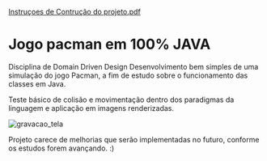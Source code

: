 [Instruçoes de Contrução do projeto.pdf](https://github.com/Marcos26-tech/pacman/files/6631758/Instrucoes.de.Contrucao.do.projeto.pdf)
# Jogo pacman em 100% JAVA

Disciplina de Domain Driven Design
Desenvolvimento bem simples de uma simulação do jogo Pacman, a fim de estudo sobre o funcionamento das classes em Java.

Teste básico de colisão e movimentação dentro dos paradigmas da linguagem e aplicação em imagens renderizadas.

![gravacao_tela](https://user-images.githubusercontent.com/79977399/120120203-2b310f00-c172-11eb-9af7-4c1c8b145f5d.gif)

Projeto carece de melhorias que serão implementadas no futuro, conforme os estudos forem avançando. :) 
